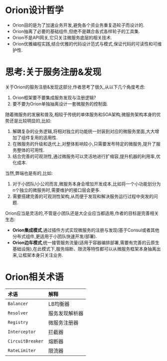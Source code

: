 # Orion设计哲学

- Orion目的是为了加速业务开发,避免各个资业务重复造轮子而设计的.
- Orion抽离了必要的基础组件,但绝不是耦合各式各样轮子的工具集.
- Orion不是API网关,它只关注微服务底层的相关技术.
- Orion优雅编程实践,结合优雅的代码设计范式与模式,保证代码的可读性和可维护性.

# 思考:关于服务注册&发现

关于Orion的服务注册&发现这部分,作者思考了很久,从以下几个角度考虑:

1. Orion框架要不要集成服务发现与注册逻辑?
2. 要不要为Orion单独抽离设计一套微服务的控制面.

随着微服务的发展和普及,相较于传统的单体服务和SOA架构,微服务架构本身的优势还是比较明显的,比如:

1. 解耦复杂的业务逻辑,将相对独立的功能统一封装到对应的微服务里面,大大增加了组件复用的适用性.
2. 在微服务的升级和迭代上,对整体影响较小,只需要发布特定的微服务,提升了服务整体的可用性.
3. 结合完善的可观测性,通过微服务可以灵活地进行扩缩容,提升机器的利用率,优化成本.

当然,弊端也是有的,比如:

1. 对于小团队/小公司而言,微服务本身会增加开发成本,比如将一个小功能划分为n个独立的微服务时,需要维护的接口层会更多.
2. 需要搭建完善的可观测性架构,从而便于发现和解决服务运行过程中突发的问题.

Orion应当是灵活的,不管是小团队还是大企业应当都适用,作者的目标是完善相关生态:

- **Orion集成模式**,通过插件方式实现微服务的注册与发现(基于Consul或者其他分布式组件,更适用于小团队快速开发/部署).
- **Orion边车模式**,统一接管服务流量(适用于容器编排部署,需要有完善的云原生基础设施),在此模式下,服务熔断、限流等特性都可以从微服务框架本身抽离出来,让框架本身只关注业务.

# Orion相关术语

|术语|解释|
|:-|:-|
|`Balancer`|LB均衡器|
|`Resolver`|服务发现解析器|
|`Registry`|微服务注册器|
|`Interceptor`|拦截器|
|`CircuitBreaker`|熔断器|
|`RateLimiter`|限流器|